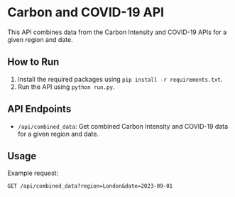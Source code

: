 # Carbon and COVID-19 API

This API combines data from the Carbon Intensity and COVID-19 APIs for a given region and date.

## How to Run

1. Install the required packages using `pip install -r requirements.txt`.
2. Run the API using `python run.py`.

## API Endpoints

- `/api/combined_data`: Get combined Carbon Intensity and COVID-19 data for a given region and date.

## Usage

Example request:

```http
GET /api/combined_data?region=London&date=2023-09-01

